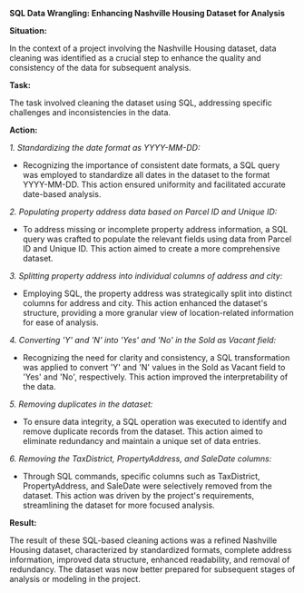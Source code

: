 **SQL Data Wrangling: Enhancing Nashville Housing Dataset for Analysis**

**Situation:**

In the context of a project involving the Nashville Housing dataset, data cleaning was identified as a crucial step to enhance the quality and consistency of the data for subsequent analysis.

**Task:**

The task involved cleaning the dataset using SQL, addressing specific challenges and inconsistencies in the data.

**Action:**

*1. Standardizing the date format as YYYY-MM-DD:*

- Recognizing the importance of consistent date formats, a SQL query was employed to standardize all dates in the dataset to the format YYYY-MM-DD. This action ensured uniformity and facilitated accurate date-based analysis.
  
*2. Populating property address data based on Parcel ID and Unique ID:*

- To address missing or incomplete property address information, a SQL query was crafted to populate the relevant fields using data from Parcel ID and Unique ID. This action aimed to create a more comprehensive dataset.
  
*3. Splitting property address into individual columns of address and city:*

- Employing SQL, the property address was strategically split into distinct columns for address and city. This action enhanced the dataset's structure, providing a more granular view of location-related information for ease of analysis.
  
*4. Converting 'Y' and 'N' into 'Yes' and 'No' in the Sold as Vacant field:*

- Recognizing the need for clarity and consistency, a SQL transformation was applied to convert 'Y' and 'N' values in the Sold as Vacant field to 'Yes' and 'No', respectively. This action improved the interpretability of the data.
  
*5. Removing duplicates in the dataset:*

- To ensure data integrity, a SQL operation was executed to identify and remove duplicate records from the dataset. This action aimed to eliminate redundancy and maintain a unique set of data entries.

*6. Removing the TaxDistrict, PropertyAddress, and SaleDate columns:*

- Through SQL commands, specific columns such as TaxDistrict, PropertyAddress, and SaleDate were selectively removed from the dataset. This action was driven by the project's requirements, streamlining the dataset for more focused analysis.

**Result:**

The result of these SQL-based cleaning actions was a refined Nashville Housing dataset, characterized by standardized formats, complete address information, improved data structure, enhanced readability, and removal of redundancy. The dataset was now better prepared for subsequent stages of analysis or modeling in the project.
